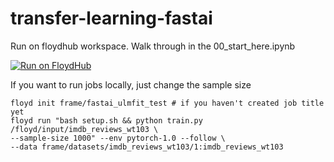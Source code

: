 # transfer-learning-fastai

Run on floydhub workspace. Walk through in the 00_start_here.ipynb

[![Run on FloydHub](https://static.floydhub.com/button/button-small.svg)](https://floydhub.com/run?template=https://github.com/frame/transfer-learning-fastai)

If you want to run jobs locally, just change the sample size

```
floyd init frame/fastai_ulmfit_test # if you haven't created job title yet
floyd run "bash setup.sh && python train.py /floyd/input/imdb_reviews_wt103 \
--sample-size 1000" --env pytorch-1.0 --follow \
--data frame/datasets/imdb_reviews_wt103/1:imdb_reviews_wt103
```
